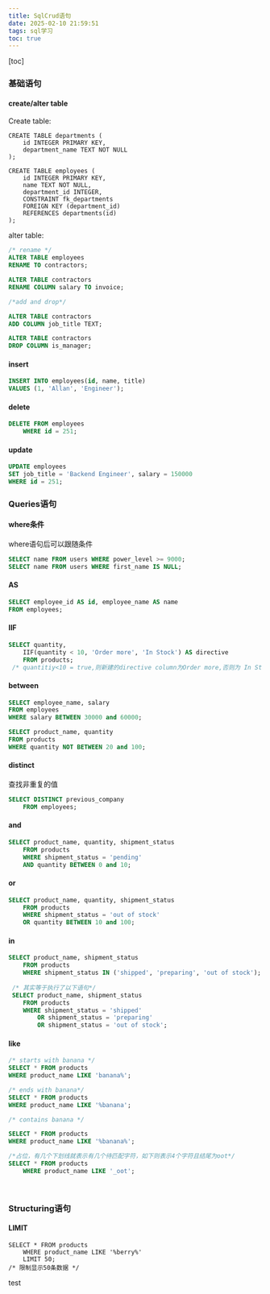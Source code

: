 ```yaml
---
title: SqlCrud语句
date: 2025-02-10 21:59:51
tags: sql学习
toc: true
---
```


[toc]

### 基础语句

#### create/alter table

Create table:

```sqlite
CREATE TABLE departments (
    id INTEGER PRIMARY KEY,
    department_name TEXT NOT NULL
);

CREATE TABLE employees (
    id INTEGER PRIMARY KEY,
    name TEXT NOT NULL,
    department_id INTEGER,
    CONSTRAINT fk_departments
    FOREIGN KEY (department_id)
    REFERENCES departments(id)
);
```

alter table:

```sql
/* rename */
ALTER TABLE employees
RENAME TO contractors;

ALTER TABLE contractors
RENAME COLUMN salary TO invoice;

/*add and drop*/

ALTER TABLE contractors
ADD COLUMN job_title TEXT;

ALTER TABLE contractors
DROP COLUMN is_manager;
```

#### insert

```sql
INSERT INTO employees(id, name, title)
VALUES (1, 'Allan', 'Engineer');
```

#### delete

```sql
DELETE FROM employees
    WHERE id = 251;
```

#### update

```sql
UPDATE employees
SET job_title = 'Backend Engineer', salary = 150000
WHERE id = 251;
```

### Queries语句

#### where条件

where语句后可以跟随条件

```sql
SELECT name FROM users WHERE power_level >= 9000;
SELECT name FROM users WHERE first_name IS NULL;
```

#### AS

```sql
SELECT employee_id AS id, employee_name AS name
FROM employees;
```

#### IIF

```sql
SELECT quantity,
    IIF(quantity < 10, 'Order more', 'In Stock') AS directive
    FROM products;
 /* quantitiy<10 = true,则新建的directive column为Order more,否则为 In Stock */
```

#### between

```sql
SELECT employee_name, salary
FROM employees
WHERE salary BETWEEN 30000 and 60000;

SELECT product_name, quantity
FROM products
WHERE quantity NOT BETWEEN 20 and 100;
```

#### distinct

查找非重复的值

```sql
SELECT DISTINCT previous_company
    FROM employees;
```

#### and

```sql
SELECT product_name, quantity, shipment_status
    FROM products
    WHERE shipment_status = 'pending'
    AND quantity BETWEEN 0 and 10;
```

#### or

```sql
SELECT product_name, quantity, shipment_status
    FROM products
    WHERE shipment_status = 'out of stock'
    OR quantity BETWEEN 10 and 100;
```

#### in

```sql
SELECT product_name, shipment_status
    FROM products
    WHERE shipment_status IN ('shipped', 'preparing', 'out of stock');
    
 /* 其实等于执行了以下语句*/
 SELECT product_name, shipment_status
    FROM products
    WHERE shipment_status = 'shipped'
        OR shipment_status = 'preparing'
        OR shipment_status = 'out of stock';
```

#### like

```sql
/* starts with banana */
SELECT * FROM products
WHERE product_name LIKE 'banana%';

/* ends with banana*/
SELECT * FROM products
WHERE product_name LIKE '%banana';

/* contains banana */

SELECT * FROM products
WHERE product_name LIKE '%banana%';

/*占位，有几个下划线就表示有几个待匹配字符，如下则表示4个字符且结尾为oot*/
SELECT * FROM products
    WHERE product_name LIKE '_oot';
    
 
```

### Structuring语句

#### LIMIT

```mysql
SELECT * FROM products
    WHERE product_name LIKE '%berry%'
    LIMIT 50;
/* 限制显示50条数据 */
```
test

